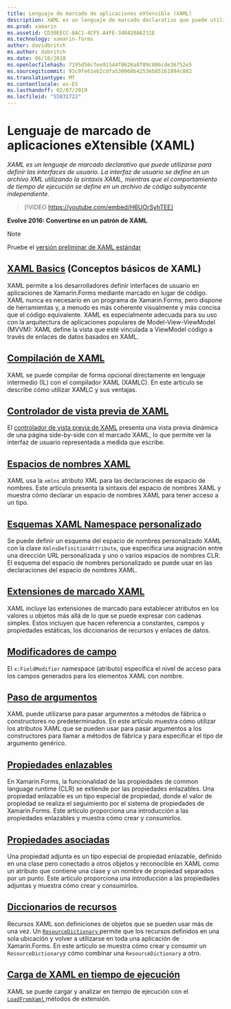 ```yaml
---
title: Lenguaje de marcado de aplicaciones eXtensible (XAML)
description: XAML es un lenguaje de marcado declarativo que puede utilizarse para definir las interfaces de usuario. La interfaz de usuario se define en un archivo XML utilizando la sintaxis XAML, mientras que el comportamiento de tiempo de ejecución se define en un archivo de código subyacente independiente.
ms.prod: xamarin
ms.assetid: CD30EECC-8AC1-4CF5-A4FE-348420A6231E
ms.technology: xamarin-forms
author: davidbritch
ms.author: dabritch
ms.date: 06/18/2018
ms.openlocfilehash: 7195d56cfee91544f0626a8f89c886cde36752e5
ms.sourcegitcommit: 93c9fe61eb2cdfa530960b4253eb85161894c882
ms.translationtype: MT
ms.contentlocale: es-ES
ms.lasthandoff: 02/07/2019
ms.locfileid: "55831722"
---
```

# <a name="extensible-application-markup-language-xaml"></a>Lenguaje de marcado de aplicaciones eXtensible (XAML)

_XAML es un lenguaje de marcado declarativo que puede utilizarse para definir las interfaces de usuario. La interfaz de usuario se define en un archivo XML utilizando la sintaxis XAML, mientras que el comportamiento de tiempo de ejecución se define en un archivo de código subyacente independiente._

> [!VIDEO https://youtube.com/embed/H6UOrSyhTEE]

**Evolve 2016: Convertirse en un patrón de XAML**

> [!NOTE]
> Pruebe el [versión preliminar de XAML estándar](standard/index.md)

<a name="xaml" />

## <a name="xaml-basicsxaml-basicsindexmd"></a>[XAML Basics](xaml-basics/index.md) (Conceptos básicos de XAML)

XAML permite a los desarrolladores definir interfaces de usuario en aplicaciones de Xamarin.Forms mediante marcado en lugar de código. XAML nunca es necesario en un programa de Xamarin.Forms, pero dispone de herramientas y, a menudo es más coherente visualmente y más concisa que el código equivalente. XAML es especialmente adecuada para su uso con la arquitectura de aplicaciones populares de Model-View-ViewModel (MVVM): XAML define la vista que esté vinculada a ViewModel código a través de enlaces de datos basados en XAML.

## <a name="xaml-compilationxamlcmd"></a>[Compilación de XAML](xamlc.md)

XAML se puede compilar de forma opcional directamente en lenguaje intermedio (IL) con el compilador XAML (XAMLC). En este artículo se describe cómo utilizar XAMLC y sus ventajas.

## <a name="xaml-previewerxaml-previewermd"></a>[Controlador de vista previa de XAML](xaml-previewer.md)

El [controlador de vista previa de XAML](~/xamarin-forms/xaml/xaml-previewer.md) presenta una vista previa dinámica de una página side-by-side con el marcado XAML, lo que permite ver la interfaz de usuario representada a medida que escribe.

## <a name="xaml-namespacesnamespacesmd"></a>[Espacios de nombres XAML](namespaces.md)

XAML usa la `xmlns` atributo XML para las declaraciones de espacio de nombres. Este artículo presenta la sintaxis del espacio de nombres XAML y muestra cómo declarar un espacio de nombres XAML para tener acceso a un tipo.

## <a name="xaml-custom-namespace-schemascustom-namespace-schemasmd"></a>[Esquemas XAML Namespace personalizado](custom-namespace-schemas.md)

Se puede definir un esquema del espacio de nombres personalizado XAML con la clase `XmlnsDefinitionAttribute`, que especifica una asignación entre una dirección URL personalizada y uno o varios espacios de nombres CLR. El esquema del espacio de nombres personalizado se puede usar en las declaraciones del espacio de nombres XAML.

## <a name="xaml-markup-extensionsmarkup-extensionsindexmd"></a>[Extensiones de marcado XAML](markup-extensions/index.md)

XAML incluye las extensiones de marcado para establecer atributos en los valores u objetos más allá de lo que se puede expresar con cadenas simples. Estos incluyen que hacen referencia a constantes, campos y propiedades estáticas, los diccionarios de recursos y enlaces de datos.

## <a name="field-modifiersfield-modifiersmd"></a>[Modificadores de campo](field-modifiers.md)

El `x:FieldModifier` namespace (atributo) especifica el nivel de acceso para los campos generados para los elementos XAML con nombre.

## <a name="passing-argumentspassing-argumentsmd"></a>[Paso de argumentos](passing-arguments.md)

XAML puede utilizarse para pasar argumentos a métodos de fábrica o constructores no predeterminados. En este artículo muestra cómo utilizar los atributos XAML que se pueden usar para pasar argumentos a los constructores para llamar a métodos de fábrica y para especificar el tipo de argumento genérico.

## <a name="bindable-propertiesbindable-propertiesmd"></a>[Propiedades enlazables](bindable-properties.md)

En Xamarin.Forms, la funcionalidad de las propiedades de common language runtime (CLR) se extiende por las propiedades enlazables. Una propiedad enlazable es un tipo especial de propiedad, donde el valor de propiedad se realiza el seguimiento por el sistema de propiedades de Xamarin.Forms. Este artículo proporciona una introducción a las propiedades enlazables y muestra cómo crear y consumirlos.

## <a name="attached-propertiesattached-propertiesmd"></a>[Propiedades asociadas](attached-properties.md)

Una propiedad adjunta es un tipo especial de propiedad enlazable, definido en una clase pero conectado a otros objetos y reconocible en XAML como un atributo que contiene una clase y un nombre de propiedad separados por un punto. Este artículo proporciona una introducción a las propiedades adjuntas y muestra cómo crear y consumirlos.

## <a name="resource-dictionariesresource-dictionariesmd"></a>[Diccionarios de recursos](resource-dictionaries.md)

Recursos XAML son definiciones de objetos que se pueden usar más de una vez. Un [ `ResourceDictionary` ](xref:Xamarin.Forms.ResourceDictionary) permite que los recursos definidos en una sola ubicación y volver a utilizarse en toda una aplicación de Xamarin.Forms. En este artículo se muestra cómo crear y consumir un `ResourceDictionary`y cómo combinar una `ResourceDictionary` a otro.

## <a name="loading-xaml-at-runtimeruntime-loadmd"></a>[Carga de XAML en tiempo de ejecución](runtime-load.md)

XAML se puede cargar y analizar en tiempo de ejecución con el [ `LoadFromXaml` ](xref:Xamarin.Forms.Xaml.Extensions.LoadFromXaml*) métodos de extensión.
